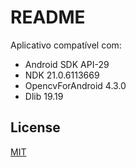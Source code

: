 # README

Aplicativo compatível com:
 - Android SDK API-29
 - NDK 21.0.6113669
 - OpencvForAndroid 4.3.0
 - Dlib 19.19



## License
[MIT](https://choosealicense.com/licenses/mit/)

